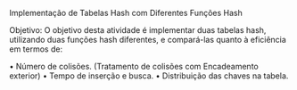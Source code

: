 Implementação de Tabelas Hash com Diferentes Funções Hash

Objetivo:
O objetivo desta atividade é implementar duas tabelas hash, utilizando duas funções hash
diferentes, e compará-las quanto à eficiência em termos de:

• Número de colisões. (Tratamento de colisões com Encadeamento exterior)
• Tempo de inserção e busca.
• Distribuição das chaves na tabela.
